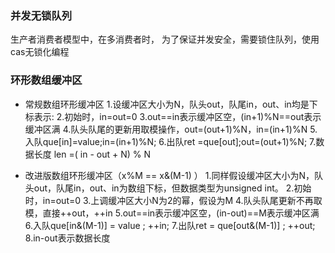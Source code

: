 ### 并发无锁队列
生产者消费者模型中，在多消费者时，
为了保证并发安全，需要锁住队列，使用cas无锁化编程


### 环形数组缓冲区
- 常规数组环形缓冲区
1.设缓冲区大小为N，队头out，队尾in，out、in均是下标表示:
2.初始时，in=out=0
3.out==in表示缓冲区空，(in+1)%N==out表示缓冲区满
4.队头队尾的更新用取模操作，out=(out+1)%N，in=(in+1)%N
5.入队que[in]=value;in=(in+1)%N;
6.出队ret =que[out];out=(out+1)%N;
7.数据长度 len =( in - out + N) % N 

- 改进版数组环形缓冲区（x%M == x&(M-1) ）
1.同样假设缓冲区大小为N，队头out，队尾in，out、in为数组下标，但数据类型为unsigned int。
2.初始时，in=out=0
3.上调缓冲区大小N为2的幂，假设为M
4.队头队尾更新不再取模，直接++out，++in
5.out==in表示缓冲区空，(in-out)==M表示缓冲区满
6.入队que[in&(M-1)] = value ; ++in; 
7.出队ret = que[out&(M-1)] ;  ++out;
8.in-out表示数据长度
